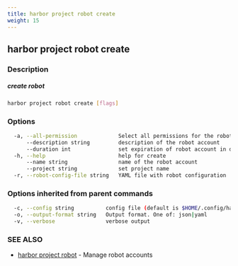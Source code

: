 ```yaml
---
title: harbor project robot create
weight: 15
---
```

## harbor project robot create

### Description

##### create robot

```sh
harbor project robot create [flags]
```

### Options

```sh
  -a, --all-permission             Select all permissions for the robot account
      --description string         description of the robot account
      --duration int               set expiration of robot account in days
  -h, --help                       help for create
      --name string                name of the robot account
      --project string             set project name
  -r, --robot-config-file string   YAML file with robot configuration
```

### Options inherited from parent commands

```sh
  -c, --config string          config file (default is $HOME/.config/harbor-cli/config.yaml)
  -o, --output-format string   Output format. One of: json|yaml
  -v, --verbose                verbose output
```

### SEE ALSO

* [harbor project robot](harbor-project-robot.md)	 - Manage robot accounts

